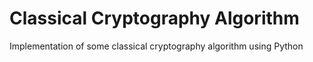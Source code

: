 # Classical Cryptography Algorithm

Implementation of some classical cryptography algorithm using Python
